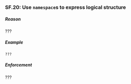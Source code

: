 ### <a name="Rs-namespace"></a>SF.20: Use `namespace`s to express logical structure

##### Reason

 ???

##### Example

    ???

##### Enforcement

???

